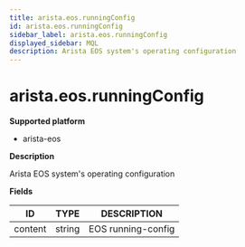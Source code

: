 ```yaml
---
title: arista.eos.runningConfig
id: arista.eos.runningConfig
sidebar_label: arista.eos.runningConfig
displayed_sidebar: MQL
description: Arista EOS system's operating configuration
---
```


# arista.eos.runningConfig

**Supported platform**

- arista-eos

**Description**

Arista EOS system's operating configuration

**Fields**

| ID      | TYPE   | DESCRIPTION        |
| ------- | ------ | ------------------ |
| content | string | EOS running-config |

